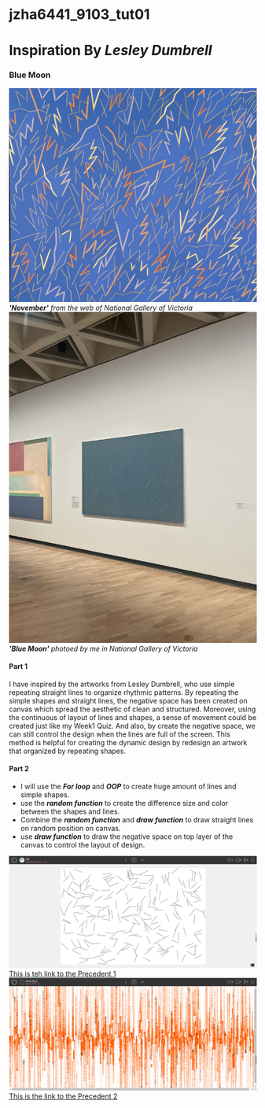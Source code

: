 # jzha6441_9103_tut01

# Inspiration By ***Lesley Dumbrell***
### **Blue Moon**

![An image of 'November' on the web of NGV](Image\November.jpg)
***'November'*** *from the web of National Gallery of Victoria*
![An image of 'Blue Moon' that I took in NGV](Image\BlueMoon.jpg)
***'Blue Moon'*** *photoed by me in National Gallery of Victoria*

#### Part 1
I have inspired by the artworks from Lesley Dumbrell, who use simple repeating straight lines to organize rhythmic patterns. By repeating the simple shapes and straight lines, the negative space has been created on canvas which spread the aesthetic of clean and structured.  Moreover, using the continuous of layout of lines and shapes, a sense of movement could be created just like my Week1 Quiz. And also, by create the negative space, we can still control the design when the lines are full of the screen. This method is helpful for creating the dynamic design by redesign an artwork that organized by repeating shapes.


#### Part 2
- I will use the ***For loop*** and ***OOP*** to create huge amount of lines and simple shapes.
- use the ***random function*** to create the difference size and color between the shapes and lines.
- Combine the ***random function*** and ***draw function*** to draw straight lines on random position on canvas. 
- use ***draw function*** to draw the negative space on top layer of the canvas to control the layout of design.


![This is the screenshot of Precedent 1](Image\Precedent1.png)
[This is teh link to the Precedent 1](https://openprocessing.org/sketch/137024)
![This is the screenshot of Precedent 2](Image\Precedent2.png)
[This is the link to the Precedent 2](https://openprocessing.org/sketch/2339291)